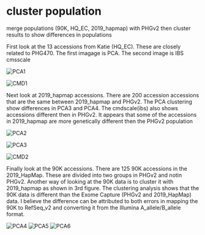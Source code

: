 # cluster population

merge populations (90K, HQ_EC, 2019_hapmap) with PHGv2 then cluster results to show differences in populations

First look at the 13 accessions from Katie (HQ_EC). These are closely related to PHG470. The first imagage is PCA. The second image is IBS cmsscale

![PCA1](https://github.com/TriticeaeToolbox/PHGv2/blob/main/cluster-snprelate3/images/snprelate-pca-HQEC.png)

![CMD1](https://github.com/TriticeaeToolbox/PHGv2/blob/main/cluster-snprelate3/images/snprelate-cmdscale-HQEC.png)

Next look at 2019_hapmap accessions. There are 200 accession accessions that are the same between 2019_hapmap and PHGv2. The PCA clustering show differences in PCA3 and PCA4. The cmdscale(ibs) also shows accessions different then in PHGv2. It appears that some of the accessions in 2019_hapmap are more genetically different then the PHGv2 population

![PCA2](https://github.com/TriticeaeToolbox/PHGv2/blob/main/cluster-snprelate3/images/snprelate-pca-2019hapmap.png)

![PCA3](https://github.com/TriticeaeToolbox/PHGv2/blob/main/cluster-snprelate3/images/snprelate-pcapairs-2019hapmap.png)

![CMD2](https://github.com/TriticeaeToolbox/PHGv2/blob/main/cluster-snprelate3/images/snprelate-cmdscale-2019hapmap.png)

Finally look at the 90K accessions. There are 125 90K accessions in the 2019_HapMap. These are divided into two groups in PHGv2 and notin PHGv2. Another way of looking at the 90K data is to cluster it with 2019_hapmap as shown in 3rd figure. The clustering analysis shows that the 90K data is different than the Exome Capture (PHGv2 and 2019_HapMap) data. I believe the difference can be attributed to both errors in mapping the 90K to RefSeq_v2 and converting it from the Illumina A_allele/B_allele format.

![PCA4](https://github.com/TriticeaeToolbox/PHGv2/blob/main/cluster-snprelate3/images/snprelate-pca-90KinPHG.png)
![PCA5](https://github.com/TriticeaeToolbox/PHGv2/blob/main/cluster-snprelate3/images/snprelate-pca-90KnotinPHG.png)
![PCA6](https://github.com/TriticeaeToolbox/PHGv2/blob/main/cluster-snprelate3/images/snprelate-pca-90Kin2019hapmapb.png)
